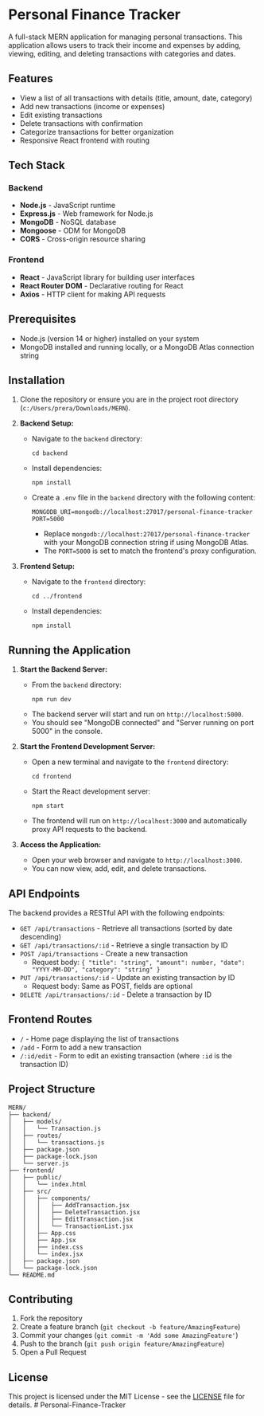 # Personal Finance Tracker

A full-stack MERN application for managing personal transactions. This application allows users to track their income and expenses by adding, viewing, editing, and deleting transactions with categories and dates.

## Features

- View a list of all transactions with details (title, amount, date, category)
- Add new transactions (income or expenses)
- Edit existing transactions
- Delete transactions with confirmation
- Categorize transactions for better organization
- Responsive React frontend with routing

## Tech Stack

### Backend
- **Node.js** - JavaScript runtime
- **Express.js** - Web framework for Node.js
- **MongoDB** - NoSQL database
- **Mongoose** - ODM for MongoDB
- **CORS** - Cross-origin resource sharing

### Frontend
- **React** - JavaScript library for building user interfaces
- **React Router DOM** - Declarative routing for React
- **Axios** - HTTP client for making API requests

## Prerequisites

- Node.js (version 14 or higher) installed on your system
- MongoDB installed and running locally, or a MongoDB Atlas connection string

## Installation

1. Clone the repository or ensure you are in the project root directory (`c:/Users/prera/Downloads/MERN`).

2. **Backend Setup:**
   - Navigate to the `backend` directory:
     ```
     cd backend
     ```
   - Install dependencies:
     ```
     npm install
     ```
   - Create a `.env` file in the `backend` directory with the following content:
     ```
     MONGODB_URI=mongodb://localhost:27017/personal-finance-tracker
     PORT=5000
     ```
     - Replace `mongodb://localhost:27017/personal-finance-tracker` with your MongoDB connection string if using MongoDB Atlas.
     - The `PORT=5000` is set to match the frontend's proxy configuration.

3. **Frontend Setup:**
   - Navigate to the `frontend` directory:
     ```
     cd ../frontend
     ```
   - Install dependencies:
     ```
     npm install
     ```

## Running the Application

1. **Start the Backend Server:**
   - From the `backend` directory:
     ```
     npm run dev
     ```
   - The backend server will start and run on `http://localhost:5000`.
   - You should see "MongoDB connected" and "Server running on port 5000" in the console.

2. **Start the Frontend Development Server:**
   - Open a new terminal and navigate to the `frontend` directory:
     ```
     cd frontend
     ```
   - Start the React development server:
     ```
     npm start
     ```
   - The frontend will run on `http://localhost:3000` and automatically proxy API requests to the backend.

3. **Access the Application:**
   - Open your web browser and navigate to `http://localhost:3000`.
   - You can now view, add, edit, and delete transactions.

## API Endpoints

The backend provides a RESTful API with the following endpoints:

- `GET /api/transactions` - Retrieve all transactions (sorted by date descending)
- `GET /api/transactions/:id` - Retrieve a single transaction by ID
- `POST /api/transactions` - Create a new transaction
  - Request body: `{ "title": "string", "amount": number, "date": "YYYY-MM-DD", "category": "string" }`
- `PUT /api/transactions/:id` - Update an existing transaction by ID
  - Request body: Same as POST, fields are optional
- `DELETE /api/transactions/:id` - Delete a transaction by ID

## Frontend Routes

- `/` - Home page displaying the list of transactions
- `/add` - Form to add a new transaction
- `/:id/edit` - Form to edit an existing transaction (where `:id` is the transaction ID)

## Project Structure

```
MERN/
├── backend/
│   ├── models/
│   │   └── Transaction.js
│   ├── routes/
│   │   └── transactions.js
│   ├── package.json
│   ├── package-lock.json
│   └── server.js
├── frontend/
│   ├── public/
│   │   └── index.html
│   ├── src/
│   │   ├── components/
│   │   │   ├── AddTransaction.jsx
│   │   │   ├── DeleteTransaction.jsx
│   │   │   ├── EditTransaction.jsx
│   │   │   └── TransactionList.jsx
│   │   ├── App.css
│   │   ├── App.jsx
│   │   ├── index.css
│   │   └── index.jsx
│   ├── package.json
│   └── package-lock.json
└── README.md
```

## Contributing

1. Fork the repository
2. Create a feature branch (`git checkout -b feature/AmazingFeature`)
3. Commit your changes (`git commit -m 'Add some AmazingFeature'`)
4. Push to the branch (`git push origin feature/AmazingFeature`)
5. Open a Pull Request

## License

This project is licensed under the MIT License - see the [LICENSE](LICENSE) file for details.
#   P e r s o n a l - F i n a n c e - T r a c k e r  
 